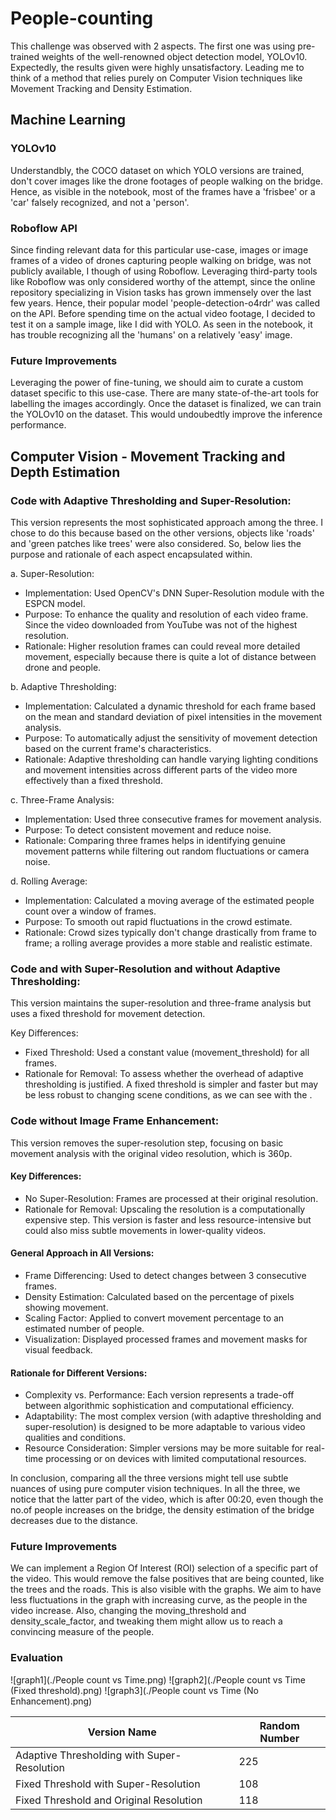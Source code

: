 # People-counting

This challenge was observed with 2 aspects. The first one was using pre-trained weights of the well-renowned object detection model, YOLOv10. Expectedly, the results given were highly unsatisfactory. Leading me to think of a method that relies purely on Computer Vision techniques like Movement Tracking and Density Estimation.


## Machine Learning
### YOLOv10

Understandbly, the COCO dataset on which YOLO versions are trained, don't cover images like the drone footages of people walking on the bridge. Hence, as visible in the notebook, most of the frames have a 'frisbee' or a 'car' falsely recognized, and not a 'person'.

### Roboflow API

Since finding relevant data for this particular use-case, images or image frames of a video of drones capturing people walking on bridge, was not publicly available, I though of using Roboflow. Leveraging third-party tools like Roboflow was only considered worthy of the attempt, since the online repository specializing in Vision tasks has grown immensely over the last few years. Hence, their popular model 'people-detection-o4rdr' was called on the API. Before spending time on the actual video footage, I decided to test it on a sample image, like I did with YOLO. As seen in the notebook, it has trouble recognizing all the 'humans' on a relatively 'easy' image.

### Future Improvements

Leveraging the power of fine-tuning, we should aim to curate a custom dataset specific to this use-case. There are many state-of-the-art tools for labelling the images accordingly. Once the dataset is finalized, we can train the YOLOv10 on the dataset. This would undoubedtly improve the inference performance.

## Computer Vision - Movement Tracking and Depth Estimation
### Code with Adaptive Thresholding and Super-Resolution:

This version represents the most sophisticated approach among the three. I chose to do this because based on the other versions, objects like 'roads' and 'green patches like trees' were also considered. So, below lies the purpose and rationale of each aspect encapsulated within.

a. Super-Resolution:
- Implementation: Used OpenCV's DNN Super-Resolution module with the ESPCN model.
- Purpose: To enhance the quality and resolution of each video frame. Since the video downloaded from YouTube was not of the highest resolution.
- Rationale: Higher resolution frames can could reveal more detailed movement, especially because there is quite a lot of distance between drone and people.

b. Adaptive Thresholding:
- Implementation: Calculated a dynamic threshold for each frame based on the mean and standard deviation of pixel intensities in the movement analysis.
- Purpose: To automatically adjust the sensitivity of movement detection based on the current frame's characteristics.
- Rationale: Adaptive thresholding can handle varying lighting conditions and movement intensities across different parts of the video more effectively than a fixed threshold.

c. Three-Frame Analysis:
- Implementation: Used three consecutive frames for movement analysis.
- Purpose: To detect consistent movement and reduce noise.
- Rationale: Comparing three frames helps in identifying genuine movement patterns while filtering out random fluctuations or camera noise.

d. Rolling Average:
- Implementation: Calculated a moving average of the estimated people count over a window of frames.
- Purpose: To smooth out rapid fluctuations in the crowd estimate.
- Rationale: Crowd sizes typically don't change drastically from frame to frame; a rolling average provides a more stable and realistic estimate.

### Code and with Super-Resolution and without Adaptive Thresholding:

This version maintains the super-resolution and three-frame analysis but uses a fixed threshold for movement detection.

Key Differences:
- Fixed Threshold: Used a constant value (movement_threshold) for all frames.
- Rationale for Removal: To assess whether the overhead of adaptive thresholding is justified. A fixed threshold is simpler and faster but may be less robust to changing scene conditions, as we can see with the .

### Code without Image Frame Enhancement:

This version removes the super-resolution step, focusing on basic movement analysis with the original video resolution, which is 360p.

#### Key Differences:
- No Super-Resolution: Frames are processed at their original resolution.
- Rationale for Removal: Upscaling the resolution is a computationally expensive step. This version is faster and less resource-intensive but could also miss subtle movements in lower-quality videos.

#### General Approach in All Versions:
- Frame Differencing: Used to detect changes between 3 consecutive frames.
- Density Estimation: Calculated based on the percentage of pixels showing movement.
- Scaling Factor: Applied to convert movement percentage to an estimated number of people.
- Visualization: Displayed processed frames and movement masks for visual feedback.

#### Rationale for Different Versions:
- Complexity vs. Performance: Each version represents a trade-off between algorithmic sophistication and computational efficiency.
- Adaptability: The most complex version (with adaptive thresholding and super-resolution) is designed to be more adaptable to various video qualities and conditions.
- Resource Consideration: Simpler versions may be more suitable for real-time processing or on devices with limited computational resources.

In conclusion, comparing all the three versions might tell use subtle nuances of using pure computer vision techniques. In all the three, we notice that the latter part of the video, which is after 00:20, even though the no.of people increases on the bridge, the density estimation of the bridge decreases due to the distance. 

### Future Improvements

We can implement a Region Of Interest (ROI) selection of a specific part of the video. This would remove the false positives that are being counted, like the trees and the roads. This is also visible with the graphs. We aim to have less fluctuations in the graph with increasing curve, as the people in the video increase. Also, changing the moving_threshold and density_scale_factor, and tweaking them might allow us to reach a convincing measure of the people.

### Evaluation
![graph1](./People count vs Time.png)
![graph2](./People count vs Time (Fixed threshold).png)
![graph3](./People count vs Time (No Enhancement).png)

| Version Name| Random Number |
|---------------------------------------------|---------------|
| Adaptive Thresholding with Super-Resolution | 225 |
| Fixed Threshold with Super-Resolution | 108 |
| Fixed Threshold and Original Resolution | 118 |
